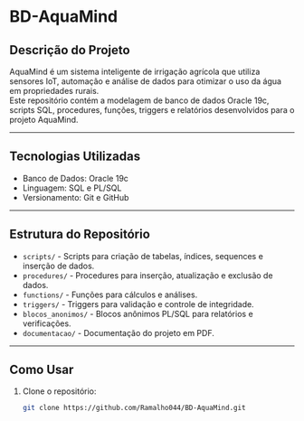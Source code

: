 # BD-AquaMind

## Descrição do Projeto

AquaMind é um sistema inteligente de irrigação agrícola que utiliza sensores IoT, automação e análise de dados para otimizar o uso da água em propriedades rurais.  
Este repositório contém a modelagem de banco de dados Oracle 19c, scripts SQL, procedures, funções, triggers e relatórios desenvolvidos para o projeto AquaMind.

---

## Tecnologias Utilizadas

- Banco de Dados: Oracle 19c  
- Linguagem: SQL e PL/SQL  
- Versionamento: Git e GitHub  

---

## Estrutura do Repositório

- `scripts/` - Scripts para criação de tabelas, índices, sequences e inserção de dados.  
- `procedures/` - Procedures para inserção, atualização e exclusão de dados.  
- `functions/` - Funções para cálculos e análises.  
- `triggers/` - Triggers para validação e controle de integridade.  
- `blocos_anonimos/` - Blocos anônimos PL/SQL para relatórios e verificações.  
- `documentacao/` - Documentação do projeto em PDF.  

---

## Como Usar

1. Clone o repositório:  
   ```bash
   git clone https://github.com/Ramalho044/BD-AquaMind.git
